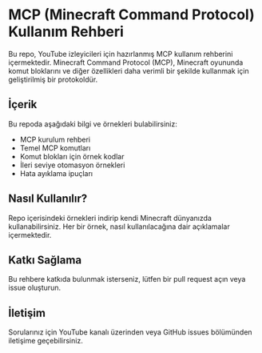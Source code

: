 # MCP (Minecraft Command Protocol) Kullanım Rehberi

Bu repo, YouTube izleyicileri için hazırlanmış MCP kullanım rehberini içermektedir. Minecraft Command Protocol (MCP), Minecraft oyununda komut bloklarını ve diğer özellikleri daha verimli bir şekilde kullanmak için geliştirilmiş bir protokoldür.

## İçerik

Bu repoda aşağıdaki bilgi ve örnekleri bulabilirsiniz:

- MCP kurulum rehberi
- Temel MCP komutları
- Komut blokları için örnek kodlar
- İleri seviye otomasyon örnekleri
- Hata ayıklama ipuçları

## Nasıl Kullanılır?

Repo içerisindeki örnekleri indirip kendi Minecraft dünyanızda kullanabilirsiniz. Her bir örnek, nasıl kullanılacağına dair açıklamalar içermektedir.

## Katkı Sağlama

Bu rehbere katkıda bulunmak isterseniz, lütfen bir pull request açın veya issue oluşturun.

## İletişim

Sorularınız için YouTube kanalı üzerinden veya GitHub issues bölümünden iletişime geçebilirsiniz.

